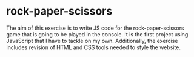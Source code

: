 # rock-paper-scissors
The aim of this exercise is to write JS code for the rock-paper-scissors game that is going to be played in the console. It is the first project using JavaScript that I have to tackle on my own.
Additionally, the exercise includes revision of HTML and CSS tools needed to style the website.